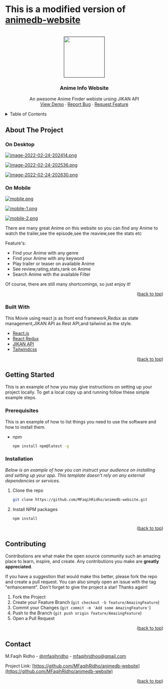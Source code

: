 # This is a modified version of [animedb-website](https://github.com/MFaqihRidho/animedb-website)

<div id="top"></div>
<!--
*** Thanks for checking out the Best-README-Template. If you have a suggestion
*** that would make this better, please fork the repo and create a pull request
*** or simply open an issue with the tag "enhancement".
*** Don't forget to give the project a star!
*** Thanks again! Now go create something AMAZING! :D
-->

<!-- PROJECT SHIELDS -->
<!--
*** I'm using markdown "reference style" links for readability.
*** Reference links are enclosed in brackets [ ] instead of parentheses ( ).
*** See the bottom of this document for the declaration of the reference variables
*** for contributors-url, forks-url, etc. This is an optional, concise syntax you may use.
*** https://www.markdownguide.org/basic-syntax/#reference-style-links
-->

<!-- PROJECT LOGO -->
<br />
<div align="center">
  <a href="">
    <img width="130" src="https://i.postimg.cc/GtGRxbTd/logo.png"/>
  </a>
  <h3 align="center">Anime Info Website</h3>

  <p align="center">
    An awesome Anime Finder webiste ursing JIKAN API
    <br />
    <a href="https://animefinder.vercel.app">View Demo</a>
    ·
    <a href="https://github.com/MFaqihRidho/animedb-website/issues">Report Bug</a>
    ·
    <a href="https://github.com/MFaqihRidho/animedb-website/issues">Request Feature</a>
  </p>
</div>

<!-- TABLE OF CONTENTS -->
<details>
  <summary>Table of Contents</summary>
  <ol>
    <li>
      <a href="#about-the-project">About The Project</a>
      <ul>
        <li><a href="#built-with">Built With</a></li>
      </ul>
    </li>
    <li>
      <a href="#getting-started">Getting Started</a>
      <ul>
        <li><a href="#prerequisites">Prerequisites</a></li>
        <li><a href="#installation">Installation</a></li>
      </ul>
    </li>
    <li><a href="#contributing">Contributing</a></li>
    <li><a href="#contact">Contact</a></li>
  </ol>
</details>

<!-- ABOUT THE PROJECT -->

## About The Project

### On Desktop

[![image-2022-02-24-202414.png](https://i.postimg.cc/brHMvr2D/image-2022-02-24-202414.png)](https://postimg.cc/1VXMC9Bs)

[![image-2022-02-24-202536.png](https://i.postimg.cc/mDW8FR4Q/image-2022-02-24-202536.png)](https://postimg.cc/1gMpLkft)

[![image-2022-02-24-202630.png](https://i.postimg.cc/Dy0d0mG9/image-2022-02-24-202630.png)](https://postimg.cc/zVmRPz07)

### On Mobile

[![mobile.png](https://i.postimg.cc/T1Fyp2Mx/mobile.png)](https://postimg.cc/vx78KsZ2)

[![mobile-1.png](https://i.postimg.cc/xTm862Vk/mobile-1.png)](https://postimg.cc/PPtdq0xh)

[![mobile-2.png](https://i.postimg.cc/662CxFNK/mobile-2.png)](https://postimg.cc/kDC2x14Y)

There are many great Anime on this website so you can find any Anime to
watch the trailer,see the episode,see the reaview,see the stats etc

Feature's:

- Find your Anime with any genre
- Find your Anime with any keyword
- Play trailer or teaser on available Anime
- See review,rating,stats,rank on Anime
- Search Anime with the available Filter

Of course, there are still many shortcomings, so just enjoy it!

<p align="right">(<a href="#top">back to top</a>)</p>

### Built With

This Movie using react js as front end framework,Redux as state management,JIKAN API as Rest API,and tailwind as the style.

- [React.js](https://reactjs.org/)
- [React Redux](https://redux.js.org)
- [JIKAN API](https://jikan.moe)
- [Tailwindcss](https://tailwindcss.com)

<p align="right">(<a href="#top">back to top</a>)</p>

<!-- GETTING STARTED -->

## Getting Started

This is an example of how you may give instructions on setting up your project locally.
To get a local copy up and running follow these simple example steps.

### Prerequisites

This is an example of how to list things you need to use the software and how to install them.

- npm
  ```sh
  npm install npm@latest -g
  ```

### Installation

_Below is an example of how you can instruct your audience on installing and setting up your app. This template doesn't rely on any external dependencies or services._

1. Clone the repo
   ```sh
   git clone https://github.com/MFaqihRidho/animedb-website.git
   ```
2. Install NPM packages
   ```sh
   npm install
   ```

<p align="right">(<a href="#top">back to top</a>)</p>

<!-- CONTRIBUTING -->

## Contributing

Contributions are what make the open source community such an amazing place to learn, inspire, and create. Any contributions you make are **greatly appreciated**.

If you have a suggestion that would make this better, please fork the repo and create a pull request. You can also simply open an issue with the tag "enhancement".
Don't forget to give the project a star! Thanks again!

1. Fork the Project
2. Create your Feature Branch (`git checkout -b feature/AmazingFeature`)
3. Commit your Changes (`git commit -m 'Add some AmazingFeature'`)
4. Push to the Branch (`git push origin feature/AmazingFeature`)
5. Open a Pull Request

<p align="right">(<a href="#top">back to top</a>)</p>

<!-- CONTACT -->

## Contact

M.Faqih Ridho - [@mfaqihridho](https://www.instagram.com/mfaqihridho/) - mfaqihridhoo@gmail.com

Project Link: [https://github.com/MFaqihRidho/animedb-website](https://github.com/MFaqihRidho/animedb-website)

<p align="right">(<a href="#top">back to top</a>)</p>
